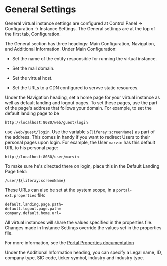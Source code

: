 # General Settings[](id=general-settings)
 
General virtual instance settings are configured at Control Panel &rarr;
Configuration &rarr; Instance Settings. The General settings are at the top of
the first tab, Configuration.

The General section has three headings: Main Configuration, Navigation, and
Additional Information. Under Main Configuration:

- Set the name of the entity responsible for running the virtual instance.

- Set the mail domain.

- Set the virtual host.

- Set the URLs to a CDN configured to servve static resources.

Under the Navigation heading, set a home page for your virtual instance as well
as default landing and logout pages. To set these pages, use the part of the
page's address that follows your domain. For example, to set the default landing
page to be 

`http://localhost:8080/web/guest/login`

use `/web/guest/login`. Use the variable `${liferay:screenName}` as part of the
address. This comes in handy if you want to redirect Users to their personal
pages upon login. For example, the User `marvin` has this default URL to his
personal page: 

    http://localhost:8080/user/marvin

To make sure he's directed there on login, place this in the Default Landing
Page field:

    /user/${liferay:screenName}

These URLs can also be set at the system scope, in a `portal-ext.properties`
file:

    default.landing.page.path=
    default.logout.page.path=
    company.default.home.url=

All virtual instances will share the values specified in the properties file.
Changes made in Instance Settings override the values set in the properties
file.

For more information, see the [Portal Properties documentation](@platform-ref@/7.1-latest/propertiesdoc/portal.properties.html)

Under the Additional Information heading, you can specify a Legal name, ID, 
company type, SIC code, ticker symbol, industry and industry type.
